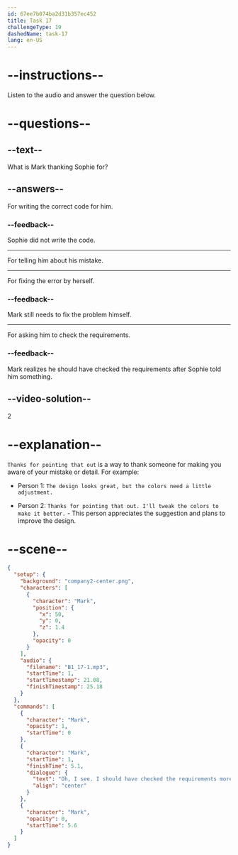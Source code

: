 ```yaml
---
id: 67ee7b074ba2d31b357ec452
title: Task 17
challengeType: 19
dashedName: task-17
lang: en-US
---
```


<!-- (audio) Mark: Oh, I see. I should have checked the requirements more carefully. Thanks for pointing that out. -->

# --instructions--

Listen to the audio and answer the question below.

# --questions--

## --text--

What is Mark thanking Sophie for?

## --answers--

For writing the correct code for him.

### --feedback--

Sophie did not write the code.

---

For telling him about his mistake.

---

For fixing the error by herself.

### --feedback--

Mark still needs to fix the problem himself.

---

For asking him to check the requirements.

### --feedback--

Mark realizes he should have checked the requirements after Sophie told him something.

## --video-solution--

2

# --explanation--

`Thanks for pointing that out` is a way to thank someone for making you aware of your mistake or detail. For example:

- Person 1: `The design looks great, but the colors need a little adjustment.`

- Person 2: `Thanks for pointing that out. I'll tweak the colors to make it better.` - This person appreciates the suggestion and plans to improve the design.

# --scene--

```json
{
  "setup": {
    "background": "company2-center.png",
    "characters": [
      {
        "character": "Mark",
        "position": {
          "x": 50,
          "y": 0,
          "z": 1.4
        },
        "opacity": 0
      }
    ],
    "audio": {
      "filename": "B1_17-1.mp3",
      "startTime": 1,
      "startTimestamp": 21.08,
      "finishTimestamp": 25.18
    }
  },
  "commands": [
    {
      "character": "Mark",
      "opacity": 1,
      "startTime": 0
    },
    {
      "character": "Mark",
      "startTime": 1,
      "finishTime": 5.1,
      "dialogue": {
        "text": "Oh, I see. I should have checked the requirements more carefully. Thanks for pointing that out.",
        "align": "center"
      }
    },
    {
      "character": "Mark",
      "opacity": 0,
      "startTime": 5.6
    }
  ]
}
```
